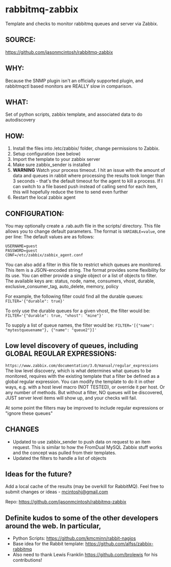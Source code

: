rabbitmq-zabbix
=======================

Template and checks to monitor rabbitmq queues and server via Zabbix.

## SOURCE: 
https://github.com/jasonmcintosh/rabbitmq-zabbix

## WHY:
Because the SNMP plugin isn't an officially supported plugin, and rabbitmqctl based monitors are REALLY slow in comparison.

## WHAT:
Set of python scripts, zabbix template, and associated data to do autodiscovery

## HOW:
1. Install the files into /etc/zabbix/ folder, change permissions to Zabbix.
2. Setup configuration (see below)
3. Import the template to your zabbix server
4. Make sure zabbix_sender is installed
5. **WARNING** Watch your process timeout.  I hit an issue with the amount of data and queues in rabbit where processing the results took longer than 3 seconds - that's the default timeout for the agent to kill a process.  If I can switch to a file based push instead of calling send for each item, this will hopefully reduce the time to send even further
6. Restart the local zabbix agent


## CONFIGURATION:
You may optionally create a .rab.auth file in the scripts/ directory. This file allows you to change default parameters. The format is `VARIABLE=value`, one per line:
The default values are as follows:

    USERNAME=guest
    PASSWORD=guest
    CONF=/etc/zabbix/zabbix_agent.conf

You can also add a filter in this file to restrict which queues are monitored.
This item is a JSON-encoded string. The format provides some flexibility for
its use. You can either provide a single object or a list of objects to filter.
The available keys are: status, node, name, consumers, vhost, durable,
exclusive_consumer_tag, auto_delete, memory, policy

For example, the following filter could find all the durable queues:
`FILTER='{"durable": true}'`

To only use the durable queues for a given vhost, the filter would be:
`FILTER='{"durable": true, "vhost": "mine"}'`

To supply a list of queue names, the filter would be:
`FILTER='[{"name": "mytestqueuename"}, {"name": "queue2"}]'`

## Low level discovery of queues, including GLOBAL REGULAR EXPRESSIONS:
`https://www.zabbix.com/documentation/3.0/manual/regular_expressions`
The low level discovery, which is what determines what queues to be monitored, requires with the existing template that a filter be defined as a global regular expression.  You can modify the template to do it in other ways, e.g. with a host level macro (NOT TESTED), or override it per host.  Or any number of methods.  But without a filter, NO queues will be discovered, JUST server level items will show up, and your checks will fail.

At some point the filters may be improved to include regular expressions or "ignore these queues"

## CHANGES
* Updated to use zabbix_sender to push data on request to an item request.  This is similar to how the FromDual MySQL Zabbix stuff works and the concept was pulled from their templates.
* Updated the filters to handle a list of objects


## Ideas for the future?
Add a local cache of the results (may be overkill for RabbitMQ).
Feel free to submit changes or ideas - mcintoshj@gmail.com

Repo:
https://github.com/jasonmcintosh/rabbitmq-zabbix

## Definite kudos to some of the other developers around the web.  In particular,
* Python Scripts: https://github.com/kmcminn/rabbit-nagios
* Base idea for the Rabbit template:  https://github.com/alfss/zabbix-rabbitmq
* Also need to thank Lewis Franklin https://github.com/brolewis for his contributions!
